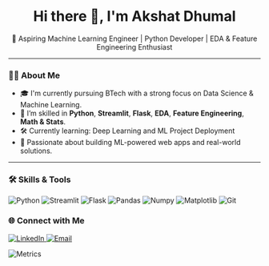 <h1 align="center">Hi there 👋, I'm Akshat Dhumal</h1>

<p align="center">
  🚀 Aspiring Machine Learning Engineer | Python Developer | EDA & Feature Engineering Enthusiast
</p>

---

### 👨‍💻 About Me

- 🎓 I'm currently pursuing BTech with a strong focus on Data Science & Machine Learning.
- 🧠 I’m skilled in **Python**, **Streamlit**, **Flask**, **EDA**, **Feature Engineering**, **Math & Stats**.
- 🛠️ Currently learning: Deep Learning and ML Project Deployment
- 🌱 Passionate about building ML-powered web apps and real-world solutions.

---

### 🛠️ Skills & Tools

![Python](https://img.shields.io/badge/-Python-333333?style=flat&logo=python)
![Streamlit](https://img.shields.io/badge/-Streamlit-333333?style=flat&logo=streamlit)
![Flask](https://img.shields.io/badge/-Flask-333333?style=flat&logo=flask)
![Pandas](https://img.shields.io/badge/-Pandas-333333?style=flat&logo=pandas)
![Numpy](https://img.shields.io/badge/-NumPy-333333?style=flat&logo=numpy)
![Matplotlib](https://img.shields.io/badge/-Matplotlib-333333?style=flat&logo=matplotlib)
![Git](https://img.shields.io/badge/-Git-333333?style=flat&logo=git)



### 🌐 Connect with Me

<p align="left">
  <a href="https://www.linkedin.com/in/akshat-dhumal/" target="_blank">
    <img alt="LinkedIn" src="https://img.shields.io/badge/LinkedIn-akshatdhumal-blue?style=flat&logo=linkedin">
  </a>
  <a href="mailto:akshatdhumal8@example.com" target="_blank">
    <img alt="Email" src="https://img.shields.io/badge/Email-akshat@example.com-red?style=flat&logo=gmail">
  </a>
</p>

![Metrics](https://github.com/Akshat25d/Akshat25d/github/workflows/metrics.svg)



